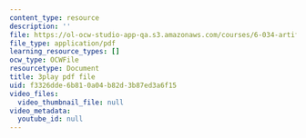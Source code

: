 ```yaml
---
content_type: resource
description: ''
file: https://ol-ocw-studio-app-qa.s3.amazonaws.com/courses/6-034-artificial-intelligence-fall-2010/f3326dde6b810a04b82d3b87ed3a6f15_kHyNqSnzP8Y.pdf
file_type: application/pdf
learning_resource_types: []
ocw_type: OCWFile
resourcetype: Document
title: 3play pdf file
uid: f3326dde-6b81-0a04-b82d-3b87ed3a6f15
video_files:
  video_thumbnail_file: null
video_metadata:
  youtube_id: null
---
```

